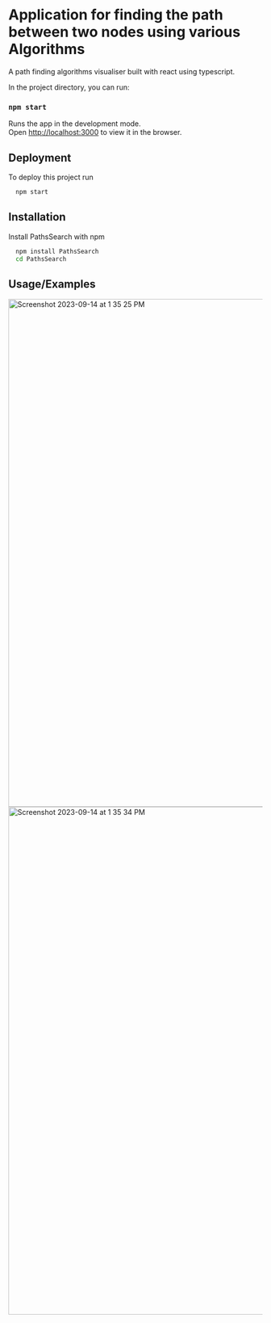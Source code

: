 Application for finding the path between two nodes using various Algorithms
==
A path finding algorithms visualiser built with react using typescript.



In the project directory, you can run:

### `npm start`

Runs the app in the development mode.\
Open [http://localhost:3000](http://localhost:3000) to view it in the browser.


## Deployment

To deploy this project run

```bash
  npm start
```


## Installation

Install PathsSearch with npm

```bash
  npm install PathsSearch
  cd PathsSearch
```
    
## Usage/Examples

<img width="1006" alt="Screenshot 2023-09-14 at 1 35 25 PM" src="https://github.com/somtooriaku/PathsSearch/assets/59647845/44bc83c0-4df4-422e-9a6f-84e78944e820">
<img width="1006" alt="Screenshot 2023-09-14 at 1 35 34 PM" src="https://github.com/somtooriaku/PathsSearch/assets/59647845/c7606884-43be-4fe2-b072-3316f5d732a5">

